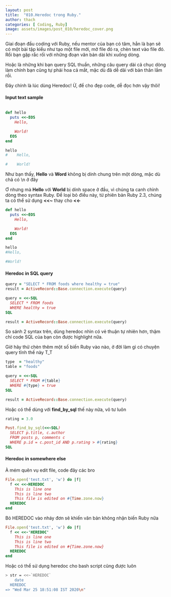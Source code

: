 ```yaml
---
layout: post
title:  "010.Heredoc trong Ruby."
author: thach
categories: [ Coding, Ruby]
image: assets/images/post_010/heredoc_cover.png
---
```

Giai đoạn đầu coding với Ruby, nếu mentor của bạn có tâm, hẳn là bạn sẽ có một bài tập kiểu như tạo một file mới, mở file đó ra, chèn text vào file đó. Rồi bạn gặp rắc rối với những đoạn văn bản dài khi xuống dòng.

Hoặc là những khi bạn query SQL thuần, những câu query dài cả chục dòng làm chính bạn cũng tự phải hoa cả mắt, mặc dù đã dễ dãi với bản thân lắm rồi.

Đây chính là lúc dùng Heredoc! Ừ, để cho đẹp code, dễ đọc hơn vậy thôi!

#### Input text sample
```ruby

def hello
  puts <<-EOS
    Hello,

    World!
  EOS
end

hello
#    Hello,

#    World!
```

Như bạn thấy, **Hello** và **Word** không bị dính chung trên một dòng, mặc dù chả có \n ở đây

Ơ nhưng mà **Hello** với **World** bị dính space ở đầu, vì chúng ta canh chỉnh dòng theo syntax Ruby. Để loại bỏ điều này, từ phiên bản Ruby 2.3, chúng ta có thể sử dụng **<<~** thay cho **<<-**

```ruby
def hello
  puts <<~EOS
    Hello,

    World!
  EOS
end

hello
#Hello,

#World!
```

#### Heredoc in SQL query
```ruby
query = "SELECT * FROM foods where healthy = true"
result = ActiveRecord::Base.connection.execute(query)

query = <<-SQL
  SELECT * FROM foods
  WHERE healthy = true
SQL

result = ActiveRecord::Base.connection.execute(query)
```
So sánh 2 syntax trên, dùng heredoc nhìn có vẻ thuận tự nhiên hơn, thậm chí code SQL của bạn còn được highlight nữa.

Giờ hãy thử chèn thêm một số biến Ruby vào nào, ở đời làm gì có chuyện query tĩnh thế này T_T

```ruby
type  = "healthy"
table = "foods"

query = <<-SQL
  SELECT * FROM #{table}
  WHERE #{type} = true
SQL

result = ActiveRecord::Base.connection.execute(query)
```

Hoặc có thể dùng với **find_by_sql** thế này nữa, vô tư luôn

```ruby
rating = 3.0

Post.find_by_sql(<<~SQL)
  SELECT p.title, c.author
  FROM posts p, comments c
  WHERE p.id = c.post_id AND p.rating > #{rating}
SQL
```

#### Heredoc in somewhere else
À mém quên vụ edit file, code đây các bro

```ruby
File.open('test.txt', 'w') do |f|
  f << <<-HEREDOC
    This is line one
    This is line two
    This file is edited on #{Time.zone.now}
  HEREDOC
end
```
Bỏ HEREDOC vào nháy đơn sẽ khiến văn bản không nhận biến Ruby nữa

```ruby
File.open('test.txt', 'w') do |f|
  f << <<-'HEREDOC'
    This is line one
    This is line two
    This file is edited on #{Time.zone.now}
  HEREDOC
end
```

Hoặc có thể sử dụng heredoc cho bash script cũng được luôn
```sh
> str = <<~`HEREDOC`
    date
  HEREDOC
=> "Wed Mar 25 18:51:08 IST 2020\n"
```
